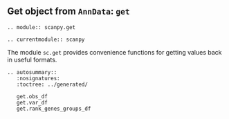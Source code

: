 ## Get object from `AnnData`: `get`

```{eval-rst}
.. module:: scanpy.get
```

```{eval-rst}
.. currentmodule:: scanpy
```

The module `sc.get` provides convenience functions for getting values back in
useful formats.

```{eval-rst}
.. autosummary::
   :nosignatures:
   :toctree: ../generated/

   get.obs_df
   get.var_df
   get.rank_genes_groups_df

```
